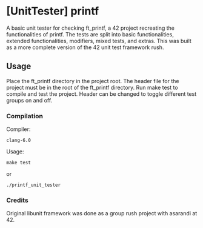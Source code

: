 # [UnitTester] printf

A basic unit tester for checking ft_printf, a 42 project recreating the functionalities of printf. The tests are split into basic functionalities, extended functionalities, modifiers, mixed tests, and extras. This was built as a more complete version of the 42 unit test framework rush.

## Usage

Place the ft_printf directory in the project root. The header file for the project must be in the root of the ft_printf directory. Run make test to compile and test the project. Header can be changed to toggle different test groups on and off.

### Compilation

Compiler:

```
clang-6.0
```

Usage:

```
make test
```
or
```
./printf_unit_tester
```
### Credits
Original libunit framework was done as a group rush project with asarandi at 42.
